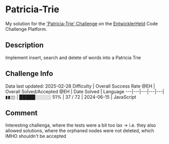 # Patricia-Trie

My solution for the ['Patricia-Trie' Challenge](https://platform.entwicklerheld.de/challenge/patricia-trie?technology=JavaScript) on the [EntwicklerHeld](https://platform.entwicklerheld.de/) Code Challenge Platform.

## Description
Implement insert, search and delete of words into a Patricia Trie

## Challenge Info
Data last updated: 2025-02-28
Difficulty | Overall Success Rate @EH | Overall Solved/Accepted @EH | Date Solved | Language
---|---|---|---|---|
▮▮▯▯ | █████░░░░░ 51% | 37 / 72 | 2024-06-15 | JavaScript

## Comment
Interesting challenga, where the tests were a bit too lax -> i.e. they also allowed solutions, where the orphaned nodes were not deleted, which IMHO shouldn't be accepted
